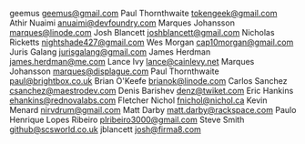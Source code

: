 geemus <geemus@gmail.com>
Paul Thornthwaite <tokengeek@gmail.com>
Athir Nuaimi <anuaimi@devfoundry.com>
Marques Johansson <marques@linode.com>
Josh Blancett <joshblancett@gmail.com>
Nicholas Ricketts <nightshade427@gmail.com>
Wes Morgan <cap10morgan@gmail.com>
Juris Galang <jurisgalang@gmail.com>
James Herdman <james.herdman@me.com>
Lance Ivy <lance@cainlevy.net>
Marques Johansson <marques@displague.com>
Paul Thornthwaite <paul@brightbox.co.uk>
Brian O'Keefe <brianok@linode.com>
Carlos Sanchez <csanchez@maestrodev.com>
Denis Barishev <denz@twiket.com>
Eric Hankins <ehankins@rednovalabs.com>
Fletcher Nichol <fnichol@nichol.ca>
Kevin Menard <nirvdrum@gmail.com>
Matt Darby <matt.darby@rackspace.com>
Paulo Henrique Lopes Ribeiro <plribeiro3000@gmail.com>
Steve Smith <github@scsworld.co.uk>
jblancett <josh@firma8.com>
